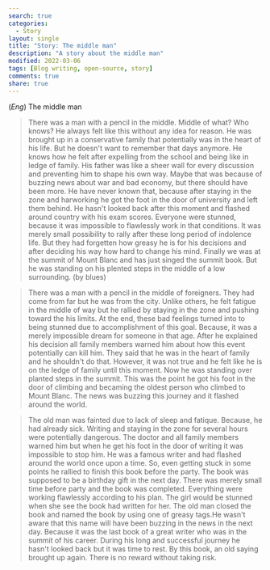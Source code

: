 ```yaml
---
search: true
categories: 
  - Story
layout: single
title: "Story: The middle man"
description: "A story about the middle man"
modified: 2022-03-06
tags: [Blog writing, open-source, story]
comments: true
share: true
---
```

(*Eng*) The middle man

> There was a man with a pencil in the middle. Middle of what? Who knows? He always felt like this without any idea for reason. He was brought up in a conservative family that potentially was in the heart of his life. But he doesn't want to remember that days anymore. He knows how he felt after expelling from the school and being like in ledge of family. His father was like a sheer wall for every discussion and preventing him to shape his own way. Maybe that was because of buzzing news about war and bad economy, but there should have been more. He have never known that, because after staying in the zone and harworking he got the foot in the door of university and left them behind. He hasn't looked back after this moment and flashed around country with his exam scores. Everyone were stunned, because it was impossible to flawlessly work in that conditions. It was merely small possibility to rally after these long period of indolence life. But they had forgetten how greasy he is for his decisions and after deciding his way how hard to change his mind. Finally we was at the summit of Mount Blanc and has just singed the summit book. But he was standing on his plented steps in the middle of a low surrounding.
(by blues)

>There was a man with a pencil in the middle of foreigners. They had come from far but he was from the city. Unlike others, he felt fatigue in the middle of way but he rallied by staying in the zone and pushing toward the his limits. At the end, these bad feelings turned into to being stunned due to accomplishment of this goal. Because, it was a merely impossible dream for someone in that age. After he explained his decision all family members warned him about how this event potentially can kill him. They said that he was in the heart of family and he shouldn't do that. However, it was not true and he felt like he is on the ledge of family until this moment. Now he was standing over planted steps in the summit. This was the point he got his foot in the door of climbing and becaming the oldest person who climbed to Mount Blanc. The news was buzzing this journey and it flashed around the world.

>The old man was fainted due to lack of sleep and fatique. Because, he had already sick. Writing and staying in the zone for several hours were potentially dangerous. The doctor and all family members warned him but when he get his foot in the door of writing it was impossible to stop him. He was a famous writer and had flashed around the world once upon a time. So, even getting stuck in some points he rallied to finish this book before the party. The book was supposed to be a birthday gift in the next day. There was merely small time before party and the book was completed. Everything were working flawlessly according to his plan. The girl would be stunned when she see the book had written for her. The old man closed the book and named the book by using one of greasy tags.He wasn't aware that this name will have been buzzing in the news in the next day. Because it was the last book of a great writer who was in the summit of his career. During his long and successful journey he hasn't looked back but it was time to rest. By this book, an old saying brought up again. There is no reward without taking risk.